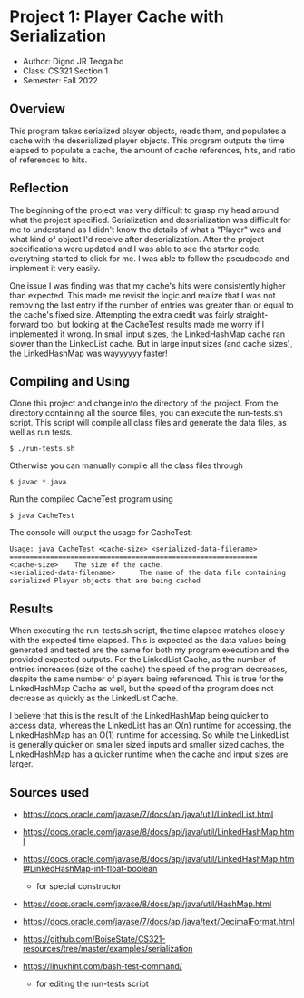 # Project 1: Player Cache with Serialization

* Author: Digno JR Teogalbo
* Class: CS321 Section 1
* Semester: Fall 2022

## Overview

This program takes serialized player objects, reads them, and
populates a cache with the deserialized player objects. This program
outputs the time elapsed to populate a cache, the amount of cache
references, hits, and ratio of references to hits.

## Reflection

The beginning of the project was very difficult to grasp my head
around what the project specified. Serialization and deserialization
was difficult for me to understand as I didn't know the details of
what a "Player" was and what kind of object I'd receive after
deserialization. After the project specifications were updated and
I was able to see the starter code, everything started to click for
me. I was able to follow the pseudocode and implement it very easily.

One issue I was finding was that my cache's hits were consistently
higher than expected. This made me revisit the logic and realize that
I was not removing the last entry if the number of entries was greater
than or equal to the cache's fixed size. Attempting the extra credit
was fairly straight-forward too, but looking at the CacheTest results
made me worry if I implemented it wrong. In small input sizes, the
LinkedHashMap cache ran slower than the LinkedList cache. But in large
input sizes (and cache sizes), the LinkedHashMap was wayyyyyy faster!

## Compiling and Using

Clone this project and change into the directory of the project.
From the directory containing all the source files, you can execute the
run-tests.sh script. This script will compile all class files and 
generate the data files, as well as run tests.

```
$ ./run-tests.sh
```

Otherwise you can manually compile all the class files through
```
$ javac *.java
```

Run the compiled CacheTest program using
```
$ java CacheTest
```

The console will output the usage for CacheTest:
```
Usage: java CacheTest <cache-size> <serialized-data-filename>
=============================================================
<cache-size>    The size of the cache.
<serialized-data-filename>      The name of the data file containing serialized Player objects that are being cached
```

## Results 

When executing the run-tests.sh script, the time elapsed matches 
closely with the expected time elapsed. This is expected as the data
values being generated and tested are the same for both my program
execution and the provided expected outputs. For the LinkedList Cache,
as the number of entries increases (size of the cache) the speed of 
the program decreases, despite the same number of players being
referenced. This is true for the LinkedHashMap Cache as well, but the
speed of the program does not decrease as quickly as the LinkedList 
Cache.

I believe that this is the result of the LinkedHashMap being quicker
to access data, whereas the LinkedList has an O(n) runtime for 
accessing, the LinkedHashMap has an O(1) runtime for accessing. So
while the LinkedList is generally quicker on smaller sized inputs and
smaller sized caches, the LinkedHashMap has a quicker runtime when
the cache and input sizes are larger.

## Sources used

* <https://docs.oracle.com/javase/7/docs/api/java/util/LinkedList.html>

* <https://docs.oracle.com/javase/8/docs/api/java/util/LinkedHashMap.html>
* <https://docs.oracle.com/javase/8/docs/api/java/util/LinkedHashMap.html#LinkedHashMap-int-float-boolean>
    * for special constructor
* <https://docs.oracle.com/javase/8/docs/api/java/util/HashMap.html>
* <https://docs.oracle.com/javase/7/docs/api/java/text/DecimalFormat.html>
* <https://github.com/BoiseState/CS321-resources/tree/master/examples/serialization>
* <https://linuxhint.com/bash-test-command/>
    * for editing the run-tests script